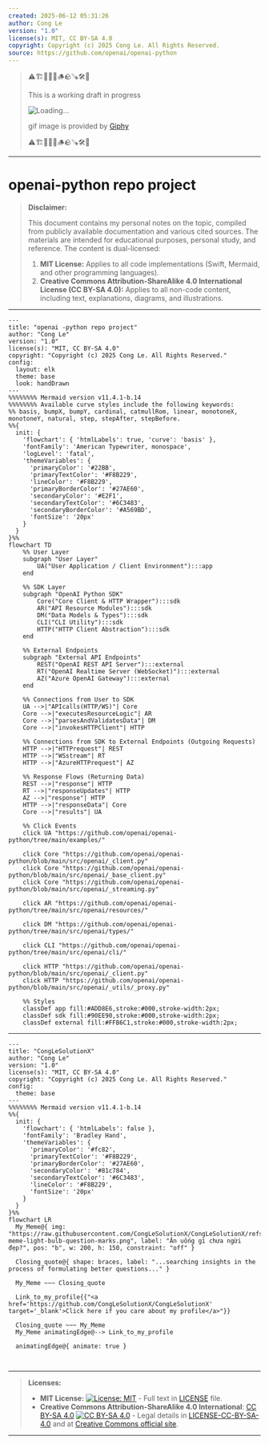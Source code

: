 ```yaml
---
created: 2025-06-12 05:31:26
author: Cong Le
version: "1.0"
license(s): MIT, CC BY-SA 4.0
copyright: Copyright (c) 2025 Cong Le. All Rights Reserved.
source: https://github.com/openai/openai-python
---
```



> ⚠️🏗️🚧🦺🧱🪵🪨🪚🛠️👷
> 
> This is a working draft in progress
> 
> ![Loading...](https://media1.giphy.com/media/v1.Y2lkPTc5MGI3NjExYnJlejBpdjI5ZDBja2MyMmQ1em5iNWNxb3lwYW91NzlpenNkdnZhOCZlcD12MV9pbnRlcm5hbF9naWZfYnlfaWQmY3Q9Zw/U3amdh7Kb29YzVQbZp/giphy.gif)
>
> gif image is provided by [Giphy](https://giphy.com)
> 
> ⚠️🏗️🚧🦺🧱🪵🪨🪚🛠️👷


----




# openai-python repo project
> **Disclaimer:**
>
> This document contains my personal notes on the topic,
> compiled from publicly available documentation and various cited sources.
> The materials are intended for educational purposes, personal study, and reference.
> The content is dual-licensed:
> 1. **MIT License:** Applies to all code implementations (Swift, Mermaid, and other programming languages).
> 2. **Creative Commons Attribution-ShareAlike 4.0 International License (CC BY-SA 4.0):** Applies to all non-code content, including text, explanations, diagrams, and illustrations.
---


```mermaid
---
title: "openai -python repo project"
author: "Cong Le"
version: "1.0"
license(s): "MIT, CC BY-SA 4.0"
copyright: "Copyright (c) 2025 Cong Le. All Rights Reserved."
config:
  layout: elk
  theme: base
  look: handDrawn
---
%%%%%%%% Mermaid version v11.4.1-b.14
%%%%%%%% Available curve styles include the following keywords:
%% basis, bumpX, bumpY, cardinal, catmullRom, linear, monotoneX, monotoneY, natural, step, stepAfter, stepBefore.
%%{
  init: {
    'flowchart': { 'htmlLabels': true, 'curve': 'basis' },
    'fontFamily': 'American Typewriter, monospace',
    'logLevel': 'fatal',
    'themeVariables': {
      'primaryColor': '#22BB',
      'primaryTextColor': '#F8B229',
      'lineColor': '#F8B229',
      'primaryBorderColor': '#27AE60',
      'secondaryColor': '#E2F1',
      'secondaryTextColor': '#6C3483',
      'secondaryBorderColor': '#A569BD',
      'fontSize': '20px'
    }
  }
}%%
flowchart TD
    %% User Layer
    subgraph "User Layer"
        UA("User Application / Client Environment"):::app
    end

    %% SDK Layer
    subgraph "OpenAI Python SDK"
        Core("Core Client & HTTP Wrapper"):::sdk
        AR("API Resource Modules"):::sdk
        DM("Data Models & Types"):::sdk
        CLI("CLI Utility"):::sdk
        HTTP("HTTP Client Abstraction"):::sdk
    end

    %% External Endpoints
    subgraph "External API Endpoints"
        REST("OpenAI REST API Server"):::external
        RT("OpenAI Realtime Server (WebSocket)"):::external
        AZ("Azure OpenAI Gateway"):::external
    end

    %% Connections from User to SDK
    UA -->|"APIcalls(HTTP/WS)"| Core
    Core -->|"executesResourceLogic"| AR
    Core -->|"parsesAndValidatesData"| DM
    Core -->|"invokesHTTPClient"| HTTP

    %% Connections from SDK to External Endpoints (Outgoing Requests)
    HTTP -->|"HTTPrequest"| REST
    HTTP -->|"WSstream"| RT
    HTTP -->|"AzureHTTPrequest"| AZ

    %% Response Flows (Returning Data)
    REST -->|"response"| HTTP
    RT -->|"responseUpdates"| HTTP
    AZ -->|"response"| HTTP
    HTTP -->|"responseData"| Core
    Core -->|"results"| UA

    %% Click Events
    click UA "https://github.com/openai/openai-python/tree/main/examples/"
    
    click Core "https://github.com/openai/openai-python/blob/main/src/openai/_client.py"
    click Core "https://github.com/openai/openai-python/blob/main/src/openai/_base_client.py"
    click Core "https://github.com/openai/openai-python/blob/main/src/openai/_streaming.py"
    
    click AR "https://github.com/openai/openai-python/tree/main/src/openai/resources/"
    
    click DM "https://github.com/openai/openai-python/tree/main/src/openai/types/"
    
    click CLI "https://github.com/openai/openai-python/tree/main/src/openai/cli/"
    
    click HTTP "https://github.com/openai/openai-python/blob/main/src/openai/_client.py"
    click HTTP "https://github.com/openai/openai-python/blob/main/src/openai/_utils/_proxy.py"

    %% Styles
    classDef app fill:#ADD8E6,stroke:#000,stroke-width:2px;
    classDef sdk fill:#90EE90,stroke:#000,stroke-width:2px;
    classDef external fill:#FFB6C1,stroke:#000,stroke-width:2px;
```


---

<!-- 
```mermaid
%% Current Mermaid version
info
```  -->


```mermaid
---
title: "CongLeSolutionX"
author: "Cong Le"
version: "1.0"
license(s): "MIT, CC BY-SA 4.0"
copyright: "Copyright (c) 2025 Cong Le. All Rights Reserved."
config:
  theme: base
---
%%%%%%%% Mermaid version v11.4.1-b.14
%%{
  init: {
    'flowchart': { 'htmlLabels': false },
    'fontFamily': 'Bradley Hand',
    'themeVariables': {
      'primaryColor': '#fc82',
      'primaryTextColor': '#F8B229',
      'primaryBorderColor': '#27AE60',
      'secondaryColor': '#81c784',
      'secondaryTextColor': '#6C3483',
      'lineColor': '#F8B229',
      'fontSize': '20px'
    }
  }
}%%
flowchart LR
  My_Meme@{ img: "https://raw.githubusercontent.com/CongLeSolutionX/CongLeSolutionX/refs/heads/main/assets/images/My-meme-light-bulb-question-marks.png", label: "Ăn uống gì chưa ngừi đẹp?", pos: "b", w: 200, h: 150, constraint: "off" }

  Closing_quote@{ shape: braces, label: "...searching insights in the process of formulating better questions..." }
    
  My_Meme ~~~ Closing_quote
    
  Link_to_my_profile{{"<a href='https://github.com/CongLeSolutionX/CongLeSolutionX' target='_blank'>Click here if you care about my profile</a>"}}

  Closing_quote ~~~ My_Meme
  My_Meme animatingEdge@--> Link_to_my_profile
  
  animatingEdge@{ animate: true }



```

---
>**Licenses:**
>
>- **MIT License:**  [![License: MIT](https://img.shields.io/badge/License-MIT-yellow.svg)](LICENSE) - Full text in [LICENSE](LICENSE) file.
>- **Creative Commons Attribution-ShareAlike 4.0 International**: [CC BY-SA 4.0](https://creativecommons.org/licenses/by-sa/4.0/) [![CC BY-SA 4.0](https://licensebuttons.net/l/by-sa/4.0/88x31.png)](https://creativecommons.org/licenses/by-sa/4.0/) - Legal details in [LICENSE-CC-BY-SA-4.0](THE_PAST/LICENSE-CC-BY-SA-4.0) and at [Creative Commons official site](https://creativecommons.org/licenses/by-sa/4.0/).
>
---
